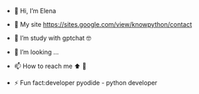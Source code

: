 - 👋 Hi, I’m Elena
- 👀 My site https://sites.google.com/view/knowpython/contact
- 🌱 I’m  study with gptchat 🤓
- 💞️ I’m looking ...
- 📫 How to reach me ⬆️ 👀
  
- ⚡ Fun fact:developer pyodide - python developer

<!---
vita6719/vita6719 is a ✨ special ✨ repository because its `README.md` (this file) appears on your GitHub profile.
You can click the Preview link to take a look at your changes.
--->
